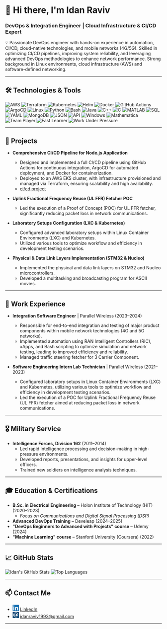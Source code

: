 # 👋 Hi there, I'm Idan Raviv

### DevOps & Integration Engineer | Cloud Infrastructure & CI/CD Expert

💡 Passionate DevOps engineer with hands-on experience in automation, CI/CD, cloud-native technologies, and mobile networks (4G/5G). Skilled in optimizing CI/CD pipelines, improving system reliability, and leveraging advanced DevOps methodologies to enhance network performance. Strong background in Linux environments, cloud infrastructure (AWS) and software-defined networking.

---

## 🛠️ Technologies & Tools

![AWS](https://img.shields.io/badge/AWS-232F3E?style=for-the-badge&logo=amazon-aws&logoColor=white)
![Terraform](https://img.shields.io/badge/Terraform-844FBA?style=for-the-badge&logo=terraform&logoColor=white)
![Kubernetes](https://img.shields.io/badge/Kubernetes-326CE5?style=for-the-badge&logo=kubernetes&logoColor=white)
![Helm](https://img.shields.io/badge/Helm-0F1689?style=for-the-badge&logo=helm&logoColor=white)
![Docker](https://img.shields.io/badge/Docker-2496ED?style=for-the-badge&logo=docker&logoColor=white)
![GitHub Actions](https://img.shields.io/badge/GitHub%20Actions-2088FF?style=for-the-badge&logo=githubactions&logoColor=white)
![ArgoCD](https://img.shields.io/badge/ArgoCD-orange?style=for-the-badge&logo=argo&logoColor=white)
![Linux](https://img.shields.io/badge/Linux-FCC624?style=for-the-badge&logo=linux&logoColor=black)
![Python](https://img.shields.io/badge/Python-3670A0?style=for-the-badge&logo=python&logoColor=white)
![Bash](https://img.shields.io/badge/Bash-4EAA25?style=for-the-badge&logo=gnu-bash&logoColor=white)
![Java](https://img.shields.io/badge/Java-ED8B00?style=for-the-badge&logo=openjdk&logoColor=white)
![C++](https://img.shields.io/badge/C++-00599C?style=for-the-badge&logo=c%2B%2B&logoColor=white)
![C](https://img.shields.io/badge/C-00599C?style=for-the-badge&logo=c&logoColor=white)
![MATLAB](https://img.shields.io/badge/MATLAB-0076A8?style=for-the-badge&logo=mathworks&logoColor=white)
![SQL](https://img.shields.io/badge/SQL-4479A1?style=for-the-badge&logo=mysql&logoColor=white)
![YAML](https://img.shields.io/badge/YAML-000000?style=for-the-badge&logo=yaml&logoColor=white)
![MongoDB](https://img.shields.io/badge/MongoDB-47A248?style=for-the-badge&logo=mongodb&logoColor=white)
![JSON](https://img.shields.io/badge/JSON-000000?style=for-the-badge&logo=json&logoColor=white)
![API](https://img.shields.io/badge/API-FF6F00?style=for-the-badge&logo=api&logoColor=white)
![Windows](https://img.shields.io/badge/Windows-0078D6?style=for-the-badge&logo=windows&logoColor=white)
![Mathematica](https://img.shields.io/badge/Mathematica-DD1100?style=for-the-badge&logo=wolfram&logoColor=white)
![Team Player](https://img.shields.io/badge/Team--Player-007ACC?style=for-the-badge)
![Fast Learner](https://img.shields.io/badge/Fast--Learner-29AB87?style=for-the-badge)
![Work Under Pressure](https://img.shields.io/badge/Works%20Well%20Under%20Pressure-E74C3C?style=for-the-badge)

---

## 🚀 Projects

* **Comprehensive CI/CD Pipeline for Node.js Application**
    * Designed and implemented a full CI/CD pipeline using GitHub Actions for continuous integration, ArgoCD for automated deployment, and Docker for containerization.
    * Deployed to an AWS EKS cluster, with infrastructure provisioned and managed via Terraform, ensuring scalability and high availability. 
    * [ci/cd project](https://github.com/idrr1993/Application)

* **Uplink Fractional Frequency Reuse (UL FFR) Fetcher POC**
    * Led the execution of a Proof of Concept (POC) for UL FFR fetcher, significantly reducing packet loss in network communications. 

* **Laboratory Setups Configuration (LXC & Kubernetes)**
    * Configured advanced laboratory setups within Linux Container Environments (LXC) and Kubernetes. 
    * Utilized various tools to optimize workflow and efficiency in development testing scenarios. 

* **Physical & Data Link Layers Implementation (STM32 & Nucleo)**
    * Implemented the physical and data link layers on STM32 and Nucleo microcontrollers. 
    * Developed a multitasking and broadcasting program for ASCII movies. 

---

## 💼 Work Experience

* **Integration Software Engineer** | Parallel Wireless (2023–2024) 
    * Responsible for end-to-end integration and testing of major product components within mobile network technologies (4G and 5G networks). 
    * Implemented automation using RAN Intelligent Controllers (RIC), xApps, and Bash scripting to optimize simulation and network testing, leading to improved efficiency and reliability. 
    * Managed traffic steering fetcher for 3 Carrier Component. 

* **Software Engineering Intern Lab Technician** | Parallel Wireless (2021–2023) 
    * Configured laboratory setups in Linux Container Environments (LXC) and Kubernetes, utilizing various tools to optimize workflow and efficiency in development testing scenarios. 
    * Led the execution of a POC for Uplink Fractional Frequency Reuse (UL FFR) fetcher aimed at reducing packet loss in network communications. 

---

## 🎖️ Military Service

* **Intelligence Forces, Division 162** (2011–2014) 
    * Led rapid intelligence processing and decision-making in high-pressure environments. 
    * Developed reports, presentations, and insights for upper-level officers. 
    * Trained new soldiers on intelligence analysis techniques. 

---

## 🎓 Education & Certifications

* **B.Sc. in Electrical Engineering** – Holon Institute of Technology (HIT) (2020–2023) 
    * *Focus on Communications and Digital Signal Processing (DSP)*
* **Advanced DevOps Training** – Develeap (2024–2025) 
* **"DevOps Beginners to Advanced with Projects" course** – Udemy (2024) 
* **"Machine Learning" course** – Stanford University (Coursera) (2022) 

---

## 📈 GitHub Stats

![Idan's GitHub Stats](https://github-readme-stats.vercel.app/api?username=idrr1993&show_icons=true&theme=tokyonight)
![Top Languages](https://github-readme-stats.vercel.app/api/top-langs/?username=idrr1993&layout=compact&theme=tokyonight)

---

## 📫 Contact Me

-   <img src="https://github.com/idrr1993/idrr1993/blob/main/images/linkdinpic.png?raw=true" alt="LinkedIn" width="20"/> [LinkedIn](https://www.linkedin.com/in/idanraviv)
-   <img src="https://github.com/idrr1993/idrr1993/blob/main/images/mailpic.png?raw=true" alt="Email" width="20"/> [idanraviv1993@gmail.com](mailto:idanraviv1993@gmail.com)

---
